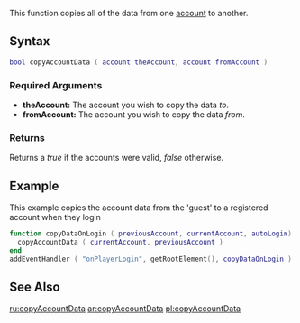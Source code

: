 This function copies all of the data from one [account](/docs/account.md "wikilink") to another.

Syntax
------

``` lua
bool copyAccountData ( account theAccount, account fromAccount )
```

### Required Arguments

-   **theAccount:** The account you wish to copy the data *to*.
-   **fromAccount:** The account you wish to copy the data *from*.

### Returns

Returns a *true* if the accounts were valid, *false* otherwise.

Example
-------

This example copies the account data from the 'guest' to a registered account when they login

``` lua
function copyDataOnLogin ( previousAccount, currentAccount, autoLogin)
  copyAccountData ( currentAccount, previousAccount )
end
addEventHandler ( "onPlayerLogin", getRootElement(), copyDataOnLogin )
```

See Also
--------

[ru:copyAccountData](/docs/ru:copyAccountData.md "wikilink") [ar:copyAccountData](/ar:copyAccountData.md "wikilink") [pl:copyAccountData](/pl:copyAccountData.md "wikilink")
